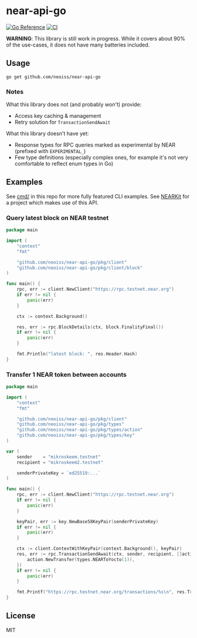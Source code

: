 # near-api-go

[![Go Reference](https://pkg.go.dev/badge/github.com/neoiss/near-api-go.svg)](https://pkg.go.dev/github.com/neoiss/near-api-go)
[![CI](https://github.com/neoiss/near-api-go/actions/workflows/lint.yml/badge.svg)](https://github.com/neoiss/near-api-go/actions/workflows/lint.yml)

**WARNING**: This library is still work in progress. While it covers about 90% of the use-cases, it does not have many batteries included.

## Usage

```
go get github.com/neoiss/near-api-go
```

### Notes

What this library does not (and probably won't) provide:
- Access key caching & management
- Retry solution for `TransactionSendAwait`

What this library doesn't have yet:
- Response types for RPC queries marked as experimental by NEAR (prefixed with `EXPERIMENTAL_`)
- Few type definitions (especially complex ones, for example it's not very comfortable to reflect enum types in Go)

## Examples

See [cmd/](cmd/) in this repo for more fully featured CLI examples.
See [NEARKit](https://github.com/eteu-technologies/nearkit) for a project which makes use of this API.

### Query latest block on NEAR testnet
```go
package main

import (
	"context"
	"fmt"

	"github.com/neoiss/near-api-go/pkg/client"
	"github.com/neoiss/near-api-go/pkg/client/block"
)

func main() {
	rpc, err := client.NewClient("https://rpc.testnet.near.org")
	if err != nil {
		panic(err)
	}

	ctx := context.Background()

	res, err := rpc.BlockDetails(ctx, block.FinalityFinal())
	if err != nil {
		panic(err)
	}

	fmt.Println("latest block: ", res.Header.Hash)
}
```

### Transfer 1 NEAR token between accounts

```go
package main

import (
	"context"
	"fmt"

	"github.com/neoiss/near-api-go/pkg/client"
	"github.com/neoiss/near-api-go/pkg/types"
	"github.com/neoiss/near-api-go/pkg/types/action"
	"github.com/neoiss/near-api-go/pkg/types/key"
)

var (
	sender    = "mikroskeem.testnet"
	recipient = "mikroskeem2.testnet"

	senderPrivateKey = `ed25519:...`
)

func main() {
	rpc, err := client.NewClient("https://rpc.testnet.near.org")
	if err != nil {
		panic(err)
	}

	keyPair, err := key.NewBase58KeyPair(senderPrivateKey)
	if err != nil {
		panic(err)
	}

	ctx := client.ContextWithKeyPair(context.Background(), keyPair)
	res, err := rpc.TransactionSendAwait(ctx, sender, recipient, []action.Action{
		action.NewTransfer(types.NEARToYocto(1)),
	})
	if err != nil {
		panic(err)
	}

	fmt.Printf("https://rpc.testnet.near.org/transactions/%s\n", res.Transaction.Hash)
}
```

## License

MIT

